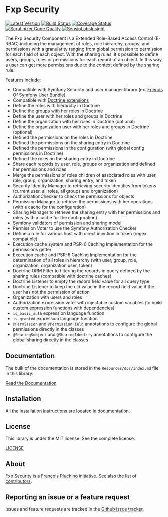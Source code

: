Fxp Security
============

[![Latest Version](https://img.shields.io/packagist/v/fxp/security.svg)](https://packagist.org/packages/fxp/security)
[![Build Status](https://img.shields.io/travis/fxpio/fxp-security/master.svg)](https://travis-ci.org/fxpio/fxp-security)
[![Coverage Status](https://img.shields.io/coveralls/fxpio/fxp-security/master.svg)](https://coveralls.io/r/fxpio/fxp-security?branch=master)
[![Scrutinizer Code Quality](https://img.shields.io/scrutinizer/g/fxpio/fxp-security/master.svg)](https://scrutinizer-ci.com/g/fxpio/fxp-security?branch=master)
[![SensioLabsInsight](https://img.shields.io/sensiolabs/i/6951c069-4ec4-4cfa-a3b9-281085553fdb.svg)](https://insight.sensiolabs.com/projects/6951c069-4ec4-4cfa-a3b9-281085553fdb)

The Fxp Security Component is a Extended Role-Based Access Control (E-RBAC) including the management of roles,
role hierarchy, groups, and permissions with a granularity ranging from global permission to permission for
each field of each object. With the sharing rules, it's possible to define users, groups, roles or permissions
for each record of an object. In this way, a user can get more permissions due to the context defined by the
sharing rule.

Features include:

- Compatible with Symfony Security and user manager library (ex. [Friends Of Symfony User Bundle](https://github.com/FriendsOfSymfony/FOSUserBundle))
- Compatible with [Doctrine extensions](https://github.com/Atlantic18/DoctrineExtensions)
- Define the roles with hierarchy in Doctrine
- Define the groups with her roles in Doctrine
- Define the user with her roles and groups in Doctrine
- Define the organization with her roles in Doctrine (optional)
- Define the organization user with her roles and groups in Doctrine (optional)
- Defined the permissions on the roles in Doctrine
- Defined the permissions on the sharing entry in Doctrine
- Defined the permissions in the configuration (with global config permissions in Doctrine)
- Defined the roles on the sharing entry in Doctrine
- Share each records by user, role, groups or organization and defined her permissions and roles
- Merge the permissions of roles children of associated roles with user, role, group, organization, sharing entry, and token
- Security Identity Manager to retrieving security identities from tokens (current user,
  all roles, all groups and organization)
- AuthorizationChecker to check the permissions for objects
- Permission Manager to retrieve the permissions with her operations (with a cache for the configuration)
- Sharing Manager to retrieve the sharing entry with her permissions and roles (with a cache for the configuration)
- Symfony validators of permission and sharing model
- Permission Voter to use the Symfony Authorization Checker
- Define a role for various host with direct injection in token (regex compatible)
- Execution cache system and PSR-6 Caching Implementation for the permissions getter
- Execution cache and PSR-6 Caching Implementation for the determination of all roles in
  hierarchy (with user, group, role, organization, organization user, token)
- Doctrine ORM Filter to filtering the records in query defined by the sharing rules (compatible with doctrine caches)
- Doctrine Listener to empty the record field value for all query type
- Doctrine Listener to keep the old value in the record field value if the user has not the permission of action
- Organization with users and roles
- Authorization expression voter with injectable custom variables (to build custom expression functions with dependencies)
- `is_basic_auth` expression language function
- `is_granted` expression language function
- `@Permission` and `@PermissionField` annotations to configure the global permissions directly in the classes
- `@SharingSubject` and `@SharingIdentity` annotations to configure the global sharing directly in the classes

Documentation
-------------

The bulk of the documentation is stored in the `Resources/doc/index.md`
file in this library:

[Read the Documentation](Resources/doc/index.md)

Installation
------------

All the installation instructions are located in [documentation](Resources/doc/index.md).

License
-------

This library is under the MIT license. See the complete license:

[LICENSE](LICENSE)

About
-----

Fxp Security is a [François Pluchino](https://github.com/francoispluchino) initiative.
See also the list of [contributors](https://github.com/fxpio/fxp-security/graphs/contributors).

Reporting an issue or a feature request
---------------------------------------

Issues and feature requests are tracked in the [Github issue tracker](https://github.com/fxpio/fxp-security/issues).
